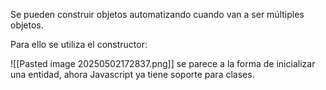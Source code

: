 Se pueden construir objetos automatizando cuando van a ser múltiples objetos.

Para ello se utiliza el constructor:

![[Pasted image 20250502172837.png]]
se parece a la forma de inicializar una entidad, ahora Javascript ya tiene soporte para clases.

